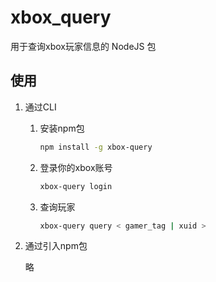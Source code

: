# xbox_query

用于查询xbox玩家信息的 NodeJS 包

## 使用

1. 通过CLI

    1. 安装npm包

        ```bash
        npm install -g xbox-query
        ```

    2. 登录你的xbox账号

        ```bash
        xbox-query login
        ```

    3. 查询玩家

        ```bash
        xbox-query query < gamer_tag | xuid >
        ```

2. 通过引入npm包

    略
